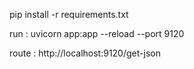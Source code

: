 pip install -r requirements.txt

run : 
uvicorn app:app --reload --port 9120


route : 
http://localhost:9120/get-json